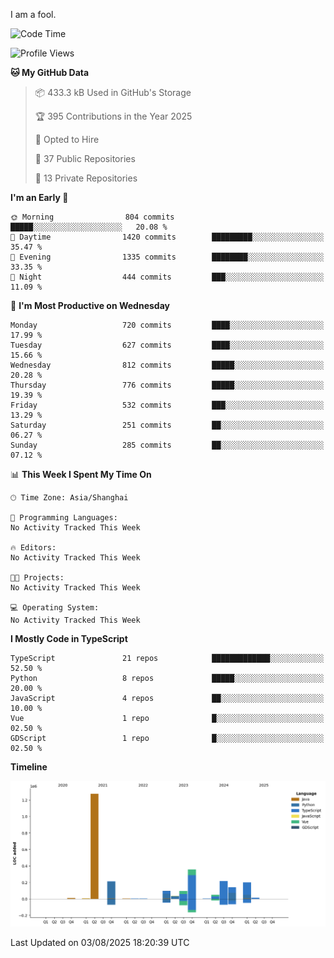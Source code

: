 I am a fool.

<!--START_SECTION:waka-->
![Code Time](http://img.shields.io/badge/Code%20Time-3%2C295%20hrs%2043%20mins-blue)

![Profile Views](http://img.shields.io/badge/Profile%20Views-0-blue)

**🐱 My GitHub Data** 

> 📦 433.3 kB Used in GitHub's Storage 
 > 
> 🏆 395 Contributions in the Year 2025
 > 
> 💼 Opted to Hire
 > 
> 📜 37 Public Repositories 
 > 
> 🔑 13 Private Repositories 
 > 
**I'm an Early 🐤** 

```text
🌞 Morning                804 commits         █████░░░░░░░░░░░░░░░░░░░░   20.08 % 
🌆 Daytime                1420 commits        █████████░░░░░░░░░░░░░░░░   35.47 % 
🌃 Evening                1335 commits        ████████░░░░░░░░░░░░░░░░░   33.35 % 
🌙 Night                  444 commits         ███░░░░░░░░░░░░░░░░░░░░░░   11.09 % 
```
📅 **I'm Most Productive on Wednesday** 

```text
Monday                   720 commits         ████░░░░░░░░░░░░░░░░░░░░░   17.99 % 
Tuesday                  627 commits         ████░░░░░░░░░░░░░░░░░░░░░   15.66 % 
Wednesday                812 commits         █████░░░░░░░░░░░░░░░░░░░░   20.28 % 
Thursday                 776 commits         █████░░░░░░░░░░░░░░░░░░░░   19.39 % 
Friday                   532 commits         ███░░░░░░░░░░░░░░░░░░░░░░   13.29 % 
Saturday                 251 commits         ██░░░░░░░░░░░░░░░░░░░░░░░   06.27 % 
Sunday                   285 commits         ██░░░░░░░░░░░░░░░░░░░░░░░   07.12 % 
```


📊 **This Week I Spent My Time On** 

```text
🕑︎ Time Zone: Asia/Shanghai

💬 Programming Languages: 
No Activity Tracked This Week

🔥 Editors: 
No Activity Tracked This Week

🐱‍💻 Projects: 
No Activity Tracked This Week

💻 Operating System: 
No Activity Tracked This Week
```

**I Mostly Code in TypeScript** 

```text
TypeScript               21 repos            █████████████░░░░░░░░░░░░   52.50 % 
Python                   8 repos             █████░░░░░░░░░░░░░░░░░░░░   20.00 % 
JavaScript               4 repos             ██░░░░░░░░░░░░░░░░░░░░░░░   10.00 % 
Vue                      1 repo              █░░░░░░░░░░░░░░░░░░░░░░░░   02.50 % 
GDScript                 1 repo              █░░░░░░░░░░░░░░░░░░░░░░░░   02.50 % 
```



**Timeline**

![Lines of Code chart](https://raw.githubusercontent.com/VeejaLiu/VeejaLiu/master/assets/bar_graph.png)


 Last Updated on 03/08/2025 18:20:39 UTC
<!--END_SECTION:waka-->
